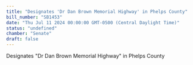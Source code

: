 ```yaml
---
title: "Designates 'Dr Dan Brown Memorial Highway' in Phelps County"
bill_number: "SB1453"
date: "Thu Jul 11 2024 00:00:00 GMT-0500 (Central Daylight Time)"
status: "undefined"
chamber: "Senate"
draft: false
---
```

Designates "Dr Dan Brown Memorial Highway" in Phelps County
